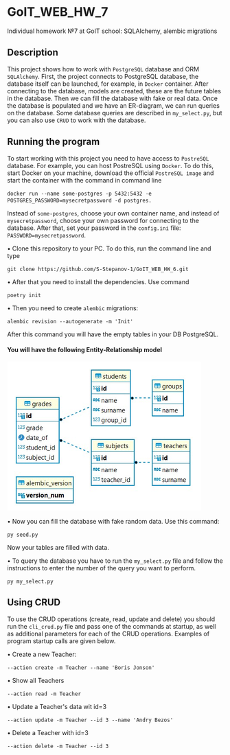 # GoIT_WEB_HW_7
Individual homework №7 at GoIT school: SQLAlchemy, alembic migrations


## Description

This project shows how to work with `PostgreSQL` database and ORM `SQLAlchemy`. First, the project connects to PostgreSQL database, the database itself can be launched, for example, in `Docker` container. After connecting to the database, models are created, these are the future tables in the database. Then we can fill the database with fake or real data. Once the database is populated and we have an ER-diagram, we can run queries on the database. Some database queries are described in `my_select.py`, but you can also use `CRUD` to work with the database.

## Running the program

To start working with this project you need to have access to `PostreSQL` database. For example, you can host PostreSQL using `Docker`. To do this, start Docker on your machine, download the official `PostreSQL image` and start the container with the command in command line
```
docker run --name some-postgres -p 5432:5432 -e POSTGRES_PASSWORD=mysecretpassword -d postgres.
```
Instead of `some-postgres`, choose your own container name, and instead of `mysecretpassword`, choose your own password for connecting to the database. After that, set your password in the `config.ini` file: `PASSWORD=mysecretpassword`.

• Clone this repository to your PC. To do this, run the command line and type
```
git clone https://github.com/S-Stepanov-1/GoIT_WEB_HW_6.git
```
• After that you need to install the dependencies. Use command
```
poetry init
```
• Then you need to create `alembic` migrations:
```
alembic revision --autogenerate -m 'Init'
```
After this command you will have the empty tables in your DB PostgreSQL.
####  You will have the following Entity-Relationship model
![Entity-Relationship model](Pictures/Entity_Relationship_model.jpg)

• Now you can fill the database with fake random data. Use this command:
```
py seed.py
```
Now your tables are filled with data.

• To query the database you have to run the `my_select.py` file and follow the instructions to enter the number of the query you want to perform. 
```
py my_select.py
```


## Using CRUD

To use the CRUD operations (create, read, update and delete) you should run the `cli_crud.py` file and pass one of the commands at startup, as well as additional parameters for each of the CRUD operations. Examples of program startup calls are given below.

• Create a new Teacher:
```
--action create -m Teacher --name 'Boris Jonson'
```
• Show all Teachers
```
--action read -m Teacher
```
• Update a Teacher's data wit id=3
```
--action update -m Teacher --id 3 --name 'Andry Bezos'
```
• Delete a Teacher with id=3
```
--action delete -m Teacher --id 3
```
